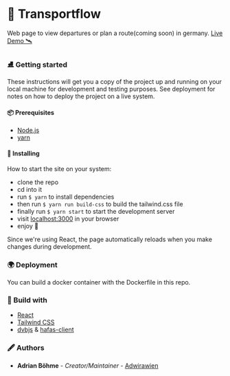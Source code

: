 # 🦜 Transportflow

Web page to view departures or plan a route(coming soon) in germany. [Live Demo 🛰](https://transportflow.online/)

### ⛸ Getting started

These instructions will get you a copy of the project up and running on your local machine for development and testing purposes. See deployment for notes on how to deploy the project on a live system.

#### 📦 Prerequisites

- [Node.js](https://nodejs.org/)
- [yarn](https://yarnpkg.com/lang/en/)

#### 💈 Installing

How to start the site on your system:

- clone the repo
- cd into it
- run `$ yarn` to install dependencies
- then run `$ yarn run build-css` to build the tailwind.css file
- finally run `$ yarn start` to start the development server
- visit [localhost:3000](http://localhost:3000/) in your browser
- enjoy 🎉

Since we're using React, the page automatically reloads when you make changes during development.

### 🌍 Deployment

You can build a docker container with the Dockerfile in this repo.

### 🔨 Build with

- [React](https://github.com/facebook/react)
- [Tailwind CSS](https://tailwindcss.com/)
- [dvbjs](https://github.com/kiliankoe/dvbjs) & [hafas-client](https://github.com/public-transport/hafas-client)

### 🖋 Authors

- **Adrian Böhme** - *Creator/Maintainer* - [Adwirawien](https://github.com/Adwirawien)
